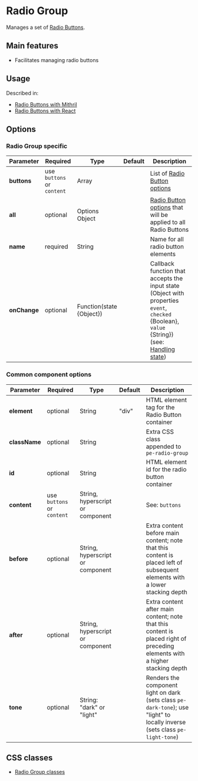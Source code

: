 # Radio Group

Manages a set of [Radio Buttons](radio-button.md).


## Main features

* Facilitates managing radio buttons


## Usage

Described in:

* [Radio Buttons with Mithril](mithril/radio-button.md)
* [Radio Buttons with React](react/radio-button.md)


## Options

### Radio Group specific

| **Parameter** |  **Required** | **Type** | **Default** | **Description** |
| ------------- | -------------- | -------- | ----------- | --------------- |
| **buttons**   | use `buttons` or `content` | Array | | List of [Radio Button options](radio-button.md#options) |
| **all**       | optional       | Options Object | | [Radio Button options](radio-button.md#options) that will be applied to all Radio Buttons |
| **name**      | required | String | | Name for all radio button elements |
| **onChange**  | optional | Function(state {Object}) | | Callback function that accepts the input state (Object with properties `event`, `checked` {Boolean}, `value` {String}) (see: [Handling state](../handling-state.md)) |

### Common component options

| **Parameter** |  **Required** | **Type** | **Default** | **Description** |
| ------------- | -------------- | -------- | ----------- | --------------- |
| **element**   | optional       | String   | "div"       | HTML element tag for the Radio Button container |
| **className** | optional       | String   |             | Extra CSS class appended to `pe-radio-group` |
| **id**        | optional       | String   |             | HTML element id for the radio button container |
| **content** | use `buttons` or `content` | String, hyperscript or component | | See: `buttons` |
| **before**    | optional       | String, hyperscript or component |      | Extra content before main content; note that this content is placed left of subsequent elements with a lower stacking depth |
| **after**     | optional       | String, hyperscript or component |      | Extra content after main content; note that this content is placed right of preceding elements with a higher stacking depth |
| **tone**      | optional       | String: "dark" or "light" |  | Renders the component light on dark (sets class `pe-dark-tone`); use "light" to locally inverse (sets class `pe-light-tone`) |


## CSS classes

* [Radio Group classes](../../packages/polythene-css-classes/radio-group.js)


